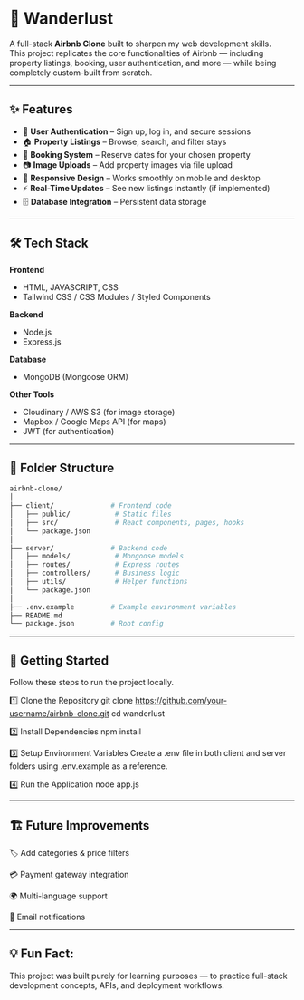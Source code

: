 # 🏡 Wanderlust

A full-stack **Airbnb Clone** built to sharpen my web development skills.  
This project replicates the core functionalities of Airbnb — including property listings, booking, user authentication, and more — while being completely custom-built from scratch.

---

## ✨ Features

- 🔐 **User Authentication** – Sign up, log in, and secure sessions
- 🏠 **Property Listings** – Browse, search, and filter stays
- 📅 **Booking System** – Reserve dates for your chosen property
- 📷 **Image Uploads** – Add property images via file upload
- 📱 **Responsive Design** – Works smoothly on mobile and desktop
- ⚡ **Real-Time Updates** – See new listings instantly (if implemented)
- 🗄 **Database Integration** – Persistent data storage

---

## 🛠 Tech Stack

**Frontend**
- HTML, JAVASCRIPT, CSS
- Tailwind CSS / CSS Modules / Styled Components

**Backend**
- Node.js
- Express.js

**Database**
- MongoDB (Mongoose ORM)

**Other Tools**
- Cloudinary / AWS S3 (for image storage)
- Mapbox / Google Maps API (for maps)
- JWT (for authentication)

---

## 📂 Folder Structure

```bash
airbnb-clone/
│
├── client/              # Frontend code
│   ├── public/           # Static files
│   ├── src/              # React components, pages, hooks
│   └── package.json
│
├── server/              # Backend code
│   ├── models/           # Mongoose models
│   ├── routes/           # Express routes
│   ├── controllers/      # Business logic
│   ├── utils/            # Helper functions
│   └── package.json
│
├── .env.example         # Example environment variables
├── README.md
└── package.json         # Root config
```

---

## 🚀 Getting Started
Follow these steps to run the project locally.

1️⃣ Clone the Repository
git clone https://github.com/your-username/airbnb-clone.git
cd wanderlust

2️⃣ Install Dependencies
npm install

3️⃣ Setup Environment Variables
Create a .env file in both client and server folders using .env.example as a reference.

4️⃣ Run the Application
node app.js

---

## 🏗 Future Improvements
🏷 Add categories & price filters

💳 Payment gateway integration

🌍 Multi-language support

📧 Email notifications

---

## 💡 Fun Fact:
This project was built purely for learning purposes — to practice full-stack development concepts, APIs, and deployment workflows.
